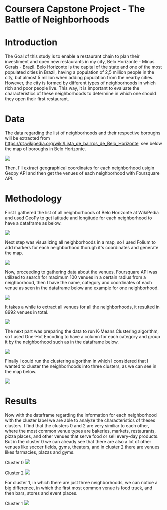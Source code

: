 # Coursera Capstone Project - The Battle of Neighborhoods

# Introduction
The Goal of this study is to enable a restaurant chain to plan their investiment and open new restaurants in my city, Belo Horizonte - Minas Gerais - Brazil. Belo Horizonte is the capital of the state and one of the most populated cities in Brazil, having a population of 2,5 million people in the city, but almost 5 million when adding population from the nearby cities. However, the city is formed by different types of neighborhoods in which rich and poor people live. This way, it is important to evaluate the characteristics of these neighborhoods to determine in which one should they open their first restaurant.

# Data
The data regarding the list of neighborhoods and their respective boroughs will be extracted from https://pt.wikipedia.org/wiki/Lista_de_bairros_de_Belo_Horizonte, see below the map of boroughs in Belo Horizonte.

![](images/BH.png)

Then, I'll extract geographical coordinates for each neighborhood usigin Geopy API and then get the venues of each neighborhood with Foursquare API.

# Methodology
First I gathered the list of all neighborhoods of Belo Horizonte at WikiPedia and used GeoPy to get latitude and longitude for each neighborhood to have a dataframe as below.

![](images/df1.png)

Next step was visualizing all neighborhoods in a map, so I used Folium to add markers for each neighborhood thorugh it's coordinates and generate the map.

![](images/map1.png)

Now, proceeding to gathering data about the venues, Foursquare API was utilized to search for maximum 100 venues in a certain radius from a neighborhood, then I have the name, category and coordinates of each venue as seen in the dataframe below and example for one neighborhood.

![](images/df2.png)

It takes a while to extract all venues for all the neighborhoods, it resulted in 8992 venues in total.

![](images/df3.png)

The next part was preparing the data to run K-Means Clustering algorithm, so I used One-Hot Encoding to have a column for each category and group it by the neighborhood such as in the dataframe below.

![](images/df4.png)

Finally I could run the clustering algorithm in which I considered that I wanted to cluster the neighborhoods into three clusters, as we can see in the map below.

![](images/map2.png)

# Results
Now with the dataframe regarding the information for each neighborhood with the cluster label we are able to analyze the characteristics of theses clusters. I find that the clusters 0 and 2 are very similiar to each other, where the most common venue types are bakeries, markets, restaurants, pizza places, and other venues that serve food or sell every-day products. But in the cluster 0 we can already see that there are also a lot of other venues like soccer fields, gyms, theaters, and in cluster 2 there are venues likes farmacies, plazas and gyms.

Cluster 0
![](images/df5.png)


Cluster 2
![](images/df6.png)

For cluster 1, in which there are just three neighborhoods, we can notice a big difference, in which the first most common venue is food truck, and then bars, stores and event places.

Cluster 1
![](images/df7.png)
